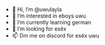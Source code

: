 - 👋 Hi, I’m @uwulayla
- 👀 I’m interested in eboys uwu
- 🌱 I’m currently learning german
- 💞️ I’m looking for esêx
- 📫 Dm me on discord for eséx uwu

<!---
uwulayla/uwulayla is a ✨ special ✨ repository because its `README.md` (this file) appears on your GitHub profile.
You can click the Preview link to take a look at your changes.
--->
